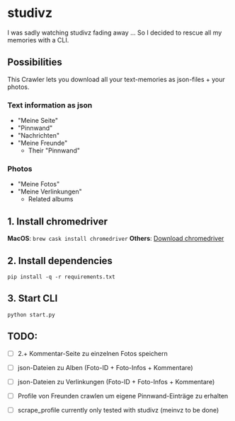 # studivz
I was sadly watching studivz fading away ... So I decided to rescue all my memories with a CLI.

## Possibilities
This Crawler lets you download all your text-memories as json-files + your photos.

### Text information as json
- "Meine Seite"
- "Pinnwand"
- "Nachrichten"
- "Meine Freunde"
  - Their "Pinnwand"
### Photos
- "Meine Fotos"
- "Meine Verlinkungen"
  - Related albums

## 1. Install chromedriver
**MacOS**: `brew cask install chromedriver`
**Others**: [Download chromedriver](https://sites.google.com/a/chromium.org/chromedriver/downloads)

## 2. Install dependencies
`pip install -q -r requirements.txt`

## 3. Start CLI
`python start.py`

## TODO:
- [ ] 2.+ Kommentar-Seite zu einzelnen Fotos speichern
- [ ] json-Dateien zu Alben (Foto-ID + Foto-Infos + Kommentare)
- [ ] json-Dateien zu Verlinkungen (Foto-ID + Foto-Infos + Kommentare)
- [ ] Profile von Freunden crawlen um eigene Pinnwand-Einträge zu erhalten

- [ ] scrape_profile currently only tested with studivz (meinvz to be done)
